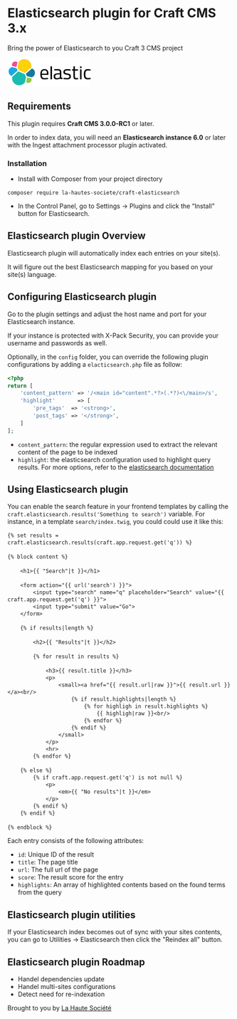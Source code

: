 # Elasticsearch plugin for Craft CMS 3.x

Bring the power of Elasticsearch to you Craft 3 CMS project

![Screenshot](resources/img/plugin-logo.png)

## Requirements

This plugin requires **Craft CMS 3.0.0-RC1** or later.

In order to index data, you will need an **Elasticsearch instance 6.0** or later with the Ingest attachment processor plugin activated.

### Installation

- Install with Composer from your project directory
```
composer require la-hautes-societe/craft-elasticsearch
```

- In the Control Panel, go to Settings → Plugins and click the “Install” button for Elasticsearch.
 
## Elasticsearch plugin Overview

Elasticsearch plugin will automatically index each entries on your site(s).

It will figure out the best Elasticsearch mapping for you based on your site(s) language. 

## Configuring Elasticsearch plugin

Go to the plugin settings and adjust the host name and port for your Elasticsearch instance.

If your instance is protected with X-Pack Security, you can provide your username and passwords as well.

Optionally, in the `config` folder, you can override the following plugin configurations by adding a `elacticsearch.php` file as follow:
```php
<?php
return [
    'content_pattern' => '/<main id="content".*?>(.*?)<\/main>/s',
    'highlight'       => [
        'pre_tags'  => '<strong>',
        'post_tags' => '</strong>',
    ]
];
```

- `content_pattern`: the regular expression used to extract the relevant content of the page to be indexed
- `highlight`: the elasticsearch configuration used to highlight query results. For more options, refer to the [elasticsearch documentation](https://www.elastic.co/guide/en/elasticsearch/reference/6.x/search-request-highlighting.html)

## Using Elasticsearch plugin

You can enable the search feature in your frontend templates by calling the `craft.elasticsearch.results('Something to search')` variable.
For instance, in a template `search/index.twig`, you could could use it like this:

```twig
{% set results = craft.elasticsearch.results(craft.app.request.get('q')) %}

{% block content %}

    <h1>{{ "Search"|t }}</h1>

    <form action="{{ url('search') }}">
        <input type="search" name="q" placeholder="Search" value="{{ craft.app.request.get('q') }}">
        <input type="submit" value="Go">
    </form>

    {% if results|length %}

        <h2>{{ "Results"|t }}</h2>

        {% for result in results %}

            <h3>{{ result.title }}</h3>
            <p>
                <small><a href="{{ result.url|raw }}">{{ result.url }}</a><br/>
                    {% if result.highlights|length %}
                        {% for highligh in result.highlights %}
                            {{ highligh|raw }}<br/>
                        {% endfor %}
                    {% endif %}
                </small>
            </p>
            <hr>
        {% endfor %}

    {% else %}
        {% if craft.app.request.get('q') is not null %}
            <p>
                <em>{{ "No results"|t }}</em>
            </p>
        {% endif %}
    {% endif %}

{% endblock %}
```

Each entry consists of the following attributes:
* `id`: Unique ID of the result
* `title`: The page title
* `url`: The full url of the page
* `score`: The result score for the entry
* `highlights`: An array of highlighted contents based on the found terms from the query

## Elasticsearch plugin utilities

If your Elasticsearch index becomes out of sync with your sites contents, you can go to Utilities → Elasticsearch then click the "Reindex all" button.

## Elasticsearch plugin Roadmap

* Handel dependencies update 
* Handel multi-sites configurations
* Detect need for re-indexation

Brought to you by [La Haute Société](https://www.lahautesociete.com)
